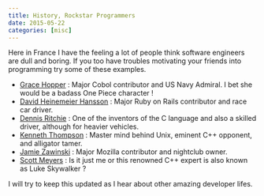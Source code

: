 ```yaml
---
title: History, Rockstar Programmers
date: 2015-05-22
categories: [misc]
---
```


Here in France I have the feeling a lot of people think software engineers are dull and boring.
If you too have troubles motivating your friends into programming try some of these examples.

* [Grace Hopper][1] : Major Cobol contributor and US Navy Admiral. I bet she would be a badass One Piece character !
* [David Heinemeier Hansson][2] : Major Ruby on Rails contributor and race car driver.
* [Dennis Ritchie][4] : One of the inventors of the C language and also a skilled driver, although for heavier vehicles.
* [Kenneth Thompson][6] : Master mind behind Unix, eminent C++ opponent, and alligator tamer.
* [Jamie Zawinski][3] : Major Mozilla contributor and nightclub owner.
* [Scott Meyers][5] : Is it just me or this renowned C++ expert is also known as Luke Skywalker ?

I will try to keep this updated as I hear about other amazing developer lifes.

[1]: http://en.wikipedia.org/wiki/Grace_Hopper
[2]: http://en.wikipedia.org/wiki/David_Heinemeier_Hansson
[3]: http://en.wikipedia.org/wiki/Jamie_Zawinski
[4]: http://cm.bell-labs.co/who/dmr/otherlives.html
[5]: http://www.aristeia.com/hairpoll/
[6]: https://www.youtube.com/watch?v=p-kWw0UTD2A

